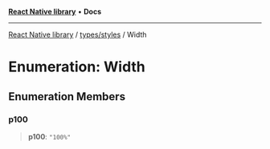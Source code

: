 [**React Native library**](../../../index.md) • **Docs**

***

[React Native library](../../../modules.md) / [types/styles](../index.md) / Width

# Enumeration: Width

## Enumeration Members

### p100

> **p100**: `"100%"`
